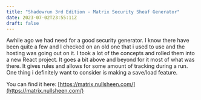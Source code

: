 ```yaml
---
title: "Shadowrun 3rd Edition - Matrix Security Sheaf Generator"
date: 2023-07-02T23:55:11Z
draft: false
---
```

Awhile ago we had need for a good security generator. I know there have been quite a few and I checked on an old one that i used to use and the hosting was going out on it. I took a lot of the concepts and rolled them into a new React project. It goes a bit above and beyond for it most of what was there. It gives rules and allows for some amount of tracking during a run. One thing i definitely want to consider is making a save/load feature. 

You can find it here: [https://matrix.nullsheen.com/](https://matrix.nullsheen.com/)